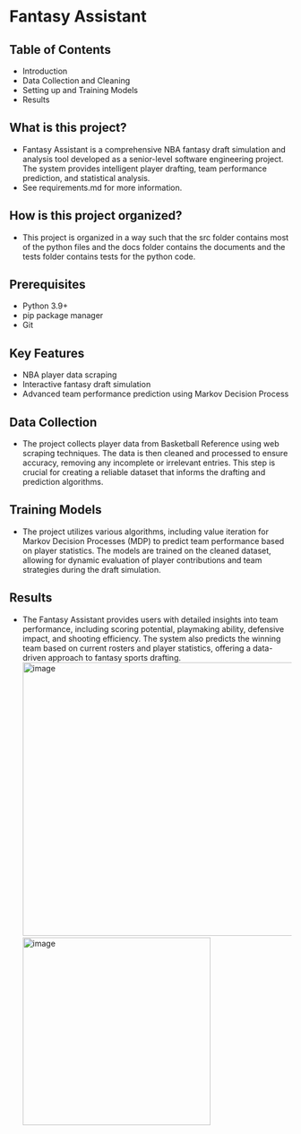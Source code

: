 # Fantasy Assistant
## Table of Contents
* Introduction
* Data Collection and Cleaning
* Setting up and Training Models
* Results
## What is this project? 
* Fantasy Assistant is a comprehensive NBA fantasy draft simulation and analysis tool developed as a senior-level software engineering project. The system provides intelligent player drafting, team performance prediction, and statistical analysis. 
* See requirements.md for more information.
## How is this project organized?
* This project is organized in a way such that the src folder contains most of the python files and the docs folder contains the documents and the tests folder contains tests for the python code.
## Prerequisites
* Python 3.9+
* pip package manager
* Git
## Key Features
* NBA player data scraping
* Interactive fantasy draft simulation
* Advanced team performance prediction using Markov Decision Process
## Data Collection
* The project collects player data from Basketball Reference using web scraping techniques. The data is then cleaned and processed to ensure accuracy, removing any incomplete or irrelevant entries. This step is crucial for creating a reliable dataset that informs the drafting and prediction algorithms.
## Training Models
* The project utilizes various algorithms, including value iteration for Markov Decision Processes (MDP) to predict team performance based on player statistics. The models are trained on the cleaned dataset, allowing for dynamic evaluation of player contributions and team strategies during the draft simulation.
## Results
* The Fantasy Assistant provides users with detailed insights into team performance, including scoring potential, playmaking ability, defensive impact, and shooting efficiency. The system also predicts the winning team based on current rosters and player statistics, offering a data-driven approach to fantasy sports drafting.
  <img width="488" alt="image" src="https://github.com/user-attachments/assets/06a39038-b71d-44fb-9925-cd81a14c187c">
  <img width="335" alt="image" src="https://github.com/user-attachments/assets/a22a1ddb-de71-4173-985f-e87eb350a00c">

